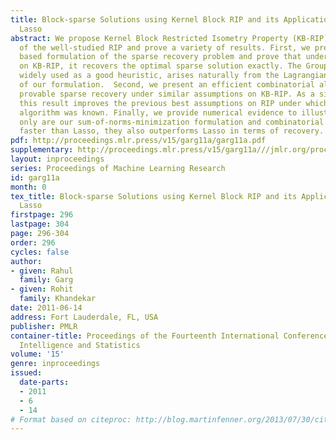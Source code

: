 ```yaml
---
title: Block-sparse Solutions using Kernel Block RIP and its Application to  Group
  Lasso
abstract: We propose Kernel Block Restricted Isometry Property (KB-RIP) as a generalization
  of the well-studied RIP and prove a variety of results. First, we present a “sum-of-norms”-minimization
  based formulation of the sparse recovery problem and prove that under certain conditions
  on KB-RIP, it recovers the optimal sparse solution exactly. The Group Lasso formulation,
  widely used as a good heuristic, arises naturally from the Lagrangian relaxation
  of our formulation.  Second, we present an efficient combinatorial algorithm for
  provable sparse recovery under similar assumptions on KB-RIP. As a side product,
  this result improves the previous best assumptions on RIP under which a combinatorial
  algorithm was known. Finally, we provide numerical evidence to illustrate that not
  only are our sum-of-norms-minimization formulation and combinatorial algorithm significantly
  faster than Lasso, they also outperforms Lasso in terms of recovery. [pdf][supplementary]
pdf: http://proceedings.mlr.press/v15/garg11a/garg11a.pdf
supplementary: http://proceedings.mlr.press/v15/garg11a///jmlr.org/proceedings/papers/v15/garg11a/garg11aSupple.pdf
layout: inproceedings
series: Proceedings of Machine Learning Research
id: garg11a
month: 0
tex_title: Block-sparse Solutions using Kernel Block RIP and its Application to  Group
  Lasso
firstpage: 296
lastpage: 304
page: 296-304
order: 296
cycles: false
author:
- given: Rahul
  family: Garg
- given: Rohit
  family: Khandekar
date: 2011-06-14
address: Fort Lauderdale, FL, USA
publisher: PMLR
container-title: Proceedings of the Fourteenth International Conference on Artificial
  Intelligence and Statistics
volume: '15'
genre: inproceedings
issued:
  date-parts:
  - 2011
  - 6
  - 14
# Format based on citeproc: http://blog.martinfenner.org/2013/07/30/citeproc-yaml-for-bibliographies/
---
```


